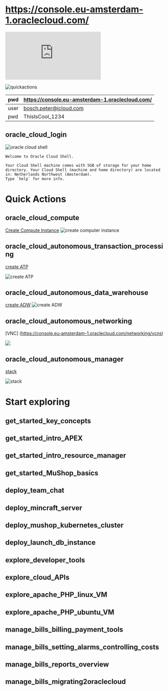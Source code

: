 #  https://console.eu-amsterdam-1.oraclecloud.com/



![ThisIsCool_1234](https://www.oracle.com/cloud/sign-in.html)

![quickactions](https://github.com/boschpeter/OCI/blob/master/pictures/oraclecloud/quickActions_explore.png)

|pwd|https://console.eu-amsterdam-1.oraclecloud.com/|
|------|-------------------------------------------------|
|user|bosch.peter@icloud.com|
|pwd|ThisIsCool_1234|  

## oracle_cloud_login

![oracle cloud shell](https://github.com/boschpeter/OCI/blob/master/pictures/oraclecloud/oracle_cloud_shell.png)

````
Welcome to Oracle Cloud Shell.

Your Cloud Shell machine comes with 5GB of storage for your home directory. Your Cloud Shell (machine and home directory) are located in: Netherlands Northwest (Amsterdam).
Type `help` for more info.

````
# Quick Actions

## oracle_cloud_compute 

[Create Compute Instance](https://console.eu-amsterdam-1.oraclecloud.com/compute/instances/create)
![create computer instance](https://github.com/boschpeter/OCI/blob/master/pictures/oraclecloud/create_computer_instance.png)

## oracle_cloud_autonomous_transaction_processing

[create ATP](https://console.eu-amsterdam-1.oraclecloud.com/db/atp/create)

![create ATP ](https://github.com/boschpeter/OCI/blob/master/pictures/oraclecloud/create_autonomous_database_ATP.png)

## oracle_cloud_autonomous_data_warehouse

[create ADW](https://console.eu-amsterdam-1.oraclecloud.com/db/adw/create)
![create ADW](https://github.com/boschpeter/OCI/blob/master/pictures/oraclecloud/create_autonomous_database_ADW.png)


## oracle_cloud_autonomous_networking

[VNC] (https://console.eu-amsterdam-1.oraclecloud.com/networking/vcns)

![](https://github.com/boschpeter/OCI/blob/master/pictures/oraclecloud/VNC.png)


## oracle_cloud_autonomous_manager


[stack](https://console.eu-amsterdam-1.oraclecloud.com/resourcemanager/stacks/create?preselectSolutionsList=true&cloudshell=true)

![stack](https://github.com/boschpeter/OCI/blob/master/pictures/oraclecloud/stack.png)


#  Start exploring

## get_started_key_concepts

## get_started_intro_APEX

## get_started_intro_resource_manager

## get_started_MuShop_basics


## deploy_team_chat 

## deploy_mincraft_server

## deploy_mushop_kubernetes_cluster

## deploy_launch_db_instance

## explore_developer_tools 

## explore_cloud_APIs 

## explore_apache_PHP_linux_VM

## explore_apache_PHP_ubuntu_VM

## manage_bills_billing_payment_tools

## manage_bills_setting_alarms_controlling_costs

## manage_bills_reports_overview

## manage_bills_migrating2oraclecloud



